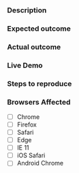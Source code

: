### Description
<!-- Example: The `vaadin-date-range-picker` element does not open when the input is clicked. -->

### Expected outcome
<!-- Example: Overlay should appear when input is clicked. -->

### Actual outcome
<!-- Example: Overlay stays hidden. -->

### Live Demo
<!-- The template, click "Remix This" to edit it: https://glitch.com/edit/#!/desert-duckling -->

### Steps to reproduce
<!-- Example
1. Put a `vaadin-date-range-picker` element in the page.
2. Open the page in a web browser.
3. Click the input of `vaadin-date-range-picker` element.
-->

### Browsers Affected
<!-- Check all that apply -->
- [ ] Chrome
- [ ] Firefox
- [ ] Safari
- [ ] Edge
- [ ] IE 11
- [ ] iOS Safari
- [ ] Android Chrome
